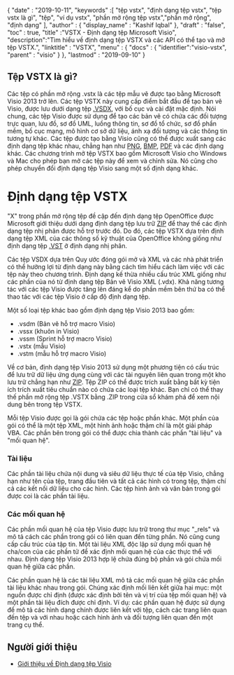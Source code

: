 {
  "date" : "2019-10-11",
  "keywords" :[ "tệp vstx", "định dạng tệp vstx", "tệp vstx là gì", "tệp", "ví dụ vstx", "phần mở rộng tệp vstx","phần mở rộng", "định dạng" ],
  "author" : {
    "display_name" : "Kashif Iqbal"
},
  "draft" : "false",
  "toc" : true,
  "title" :"VSTX - Định dạng tệp Microsoft Visio",
  "description":"Tìm hiểu về định dạng tệp VSTX và các API có thể tạo và mở tệp VSTX.",
  "linktitle" : "VSTX",
  "menu" : {
    "docs" : {
	  "identifier":"visio-vstx",
      "parent" : "visio"
}
},
  "lastmod" : "2019-09-10"
}

## Tệp VSTX là gì?

Các tệp có phần mở rộng .vstx là các tệp mẫu vẽ được tạo bằng Microsoft Visio 2013 trở lên. Các tệp VSTX này cung cấp điểm bắt đầu để tạo bản vẽ Visio, được lưu dưới dạng tệp [.VSDX](/vi/image/vsdx/), với bố cục và cài đặt mặc định. Nói chung, các tệp Visio được sử dụng để tạo các bản vẽ có chứa các đối tượng trực quan, lưu đồ, sơ đồ UML, luồng thông tin, sơ đồ tổ chức, sơ đồ phần mềm, bố cục mạng, mô hình cơ sở dữ liệu, ánh xạ đối tượng và các thông tin tương tự khác. Các tệp được tạo bằng Visio cũng có thể được xuất sang các định dạng tệp khác nhau, chẳng hạn như [PNG](/vi/Image/PNG/), [BMP](/vi/Image/BMP/), [PDF](/vi/pdf/) và các định dạng khác. Các chương trình mở tệp VSTX bao gồm Microsoft Visio cho Windows và Mac cho phép bạn mở các tệp này để xem và chỉnh sửa. Nó cũng cho phép chuyển đổi định dạng tệp Visio sang một số định dạng khác.

# Định dạng tệp VSTX #

"X" trong phần mở rộng tệp đề cập đến định dạng tệp OpenOffice được Microsoft giới thiệu dưới dạng định dạng tệp lưu trữ [ZIP](/vi/compression/zip/) để thay thế các định dạng tệp nhị phân được hỗ trợ trước đó. Do đó, các tệp VSTX dựa trên định dạng tệp XML của các thông số kỹ thuật của OpenOffice không giống như định dạng tệp [.VST](/vi/image/vst/) ở định dạng nhị phân.

Các tệp VSDX dựa trên Quy ước đóng gói mở và XML và các nhà phát triển có thể hưởng lợi từ định dạng này bằng cách tìm hiểu cách làm việc với các tệp này theo chương trình. Định dạng kế thừa nhiều cấu trúc XML giống như các phần của nó từ định dạng tệp Bản vẽ Visio XML (.vdx). Khả năng tương tác với các tệp Visio được tăng lên đáng kể do phần mềm bên thứ ba có thể thao tác với các tệp Visio ở cấp độ định dạng tệp.

Một số loại tệp khác bao gồm định dạng tệp Visio 2013 bao gồm:

* .vsdm (Bản vẽ hỗ trợ macro Visio)
* .vssx (khuôn in Visio)
* .vssm (Sprint hỗ trợ macro Visio)
* .vstx (mẫu Visio)
* .vstm (mẫu hỗ trợ macro Visio)

Về cơ bản, định dạng tệp Visio 2013 sử dụng một phương tiện có cấu trúc để lưu trữ dữ liệu ứng dụng cùng với các tài nguyên liên quan trong một kho lưu trữ chẳng hạn như [ZIP](/vi/Compression/ZIP/). Tệp ZIP có thể được trích xuất bằng bất kỳ tiện ích trích xuất tiêu chuẩn nào có chứa các loại tệp khác. Bạn chỉ có thể thay thế phần mở rộng tệp .VSTX bằng .ZIP trong cửa sổ khám phá để xem nội dung bên trong tệp VSTX.

Mỗi tệp Visio được gọi là gói chứa các tệp hoặc phần khác. Một phần của gói có thể là một tệp XML, một hình ảnh hoặc thậm chí là một giải pháp VBA. Các phần bên trong gói có thể được chia thành các phần "tài liệu" và "mối quan hệ".

### Tài liệu ###

Các phần tài liệu chứa nội dung và siêu dữ liệu thực tế của tệp Visio, chẳng hạn như tên của tệp, trang đầu tiên và tất cả các hình có trong tệp, thậm chí cả các kết nối dữ liệu cho các hình. Các tệp hình ảnh và văn bản trong gói được coi là các phần tài liệu.

### Các mối quan hệ ###

Các phần mối quan hệ của tệp Visio được lưu trữ trong thư mục "_rels" và mô tả cách các phần trong gói có liên quan đến từng phần. Nó cũng cung cấp cấu trúc của tập tin. Một tài liệu XML độc lập sử dụng mối quan hệ cha/con của các phần tử để xác định mối quan hệ của các thực thể với nhau. Định dạng tệp Visio 2013 hợp lệ chứa đúng bộ phần và gói chứa mối quan hệ giữa các phần.

Các phần quan hệ là các tài liệu XML mô tả các mối quan hệ giữa các phần tài liệu khác nhau trong gói. Chúng xác định mối liên kết giữa hai mục: một nguồn được chỉ định (được xác định bởi tên và vị trí của tệp mối quan hệ) và một phần tài liệu đích được chỉ định. Ví dụ: các phần quan hệ được sử dụng để mô tả các hình dạng chính được liên kết với tệp, cách các trang liên quan đến tệp và với nhau hoặc cách hình ảnh và đối tượng liên quan đến một trang cụ thể.

## Người giới thiệu ##

* [Giới thiệu về Định dạng tệp Visio](https://learn.microsoft.com/en-us/office/client-developer/visio/introduction-to-the-visio-file-formatvsdx)

